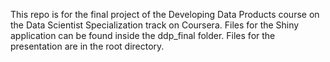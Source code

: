 This repo is for the final project of the Developing Data Products course on the Data Scientist Specialization track on Coursera.
Files for the Shiny application can be found inside the ddp_final folder.
Files for the presentation are in the root directory.

